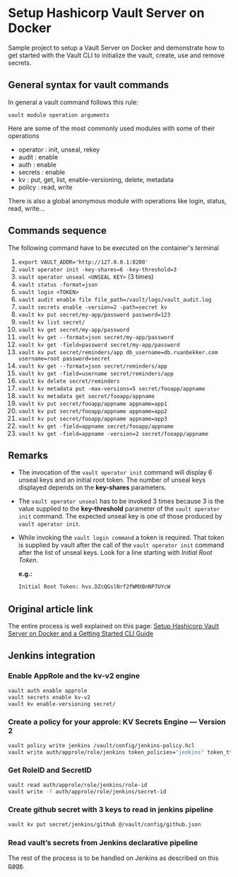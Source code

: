 # Setup Hashicorp Vault Server on Docker

Sample project to setup a Vault Server on Docker and demonstrate how to get started with the Vault CLI to initialize the vault, create, use and remove secrets.

## General syntax for vault commands

In general a vault command follows this rule:
```
vault module operation arguments
```

Here are some of the most commonly used modules with some of their operations

* operator : init, unseal, rekey
* audit : enable
* auth : enable
* secrets : enable
* kv : put, get, list, enable-versioning, delete, metadata
* policy : read, write

There is also a global anonymous module with operations like login, status, read, write...

## Commands sequence

The following command have to be executed on the container's terminal

1. `export VAULT_ADDR='http://127.0.0.1:8200'`
2. `vault operator init -key-shares=6 -key-threshold=3`
3. `vault operator unseal <UNSEAL KEY>` (3 times)
4. `vault status -format=json`
5. `vault login <TOKEN>`
6. `vault audit enable file file_path=/vault/logs/vault_audit.log`
7. `vault secrets enable -version=2 -path=secret kv`
8. `vault kv put secret/my-app/password password=123`
9. `vault kv list secret/`
10. `vault kv get secret/my-app/password`
11. `vault kv get --format=json secret/my-app/password`
12. `vault kv get -field=password secret/my-app/password`
13. `vault kv put secret/reminders/app db_username=db.ruanbekker.com username=root password=secret`
14. `vault kv get --format=json secret/reminders/app`
15. `vault kv get -field=username secret/reminders/app`
16. `vault kv delete secret/reminders`
17. `vault kv metadata put -max-versions=5 secret/fooapp/appname`
18. `vault kv metadata get secret/fooapp/appname`
19. `vault kv put secret/fooapp/appname appname=app1`
20. `vault kv put secret/fooapp/appname appname=app2`
21. `vault kv put secret/fooapp/appname appname=app3`
22. `vault kv get -field=appname secret/fooapp/appname`
23. `vault kv get -field=appname -version=2 secret/fooapp/appname`

## Remarks

* The invocation of the `vault operator init` command will display 6 unseal keys and an initial root token. The number of unseal keys displayed depends on the **key-shares** parameters.

* The `vault operator unseal` has to be invoked 3 times because 3 is the value supplied to the **key-threshold** parameter of the `vault operator init` command. The expected unseal key is one of those produced by `vault operator init`.

* While invoking the `vault login command` a token is required. That token is supplied by vault after the call of the `vault operator init` command after the list of unseal keys. Look for a line starting with _Initial Root Token_.

  **e.g.:** 
  ```sh
  Initial Root Token: hvs.DZcQGslNrf2fWMXBnNP7UYcW
  ```

## Original article link

The entire process is well explained on this page: 
[Setup Hashicorp Vault Server on Docker and a Getting Started CLI Guide](https://blog.ruanbekker.com/blog/2019/05/06/setup-hashicorp-vault-server-on-docker-and-cli-guide/)

## Jenkins integration

### Enable AppRole and the kv-v2 engine

```sh
vault auth enable approle
vault secrets enable kv-v2
vault kv enable-versioning secret/
```

### Create a policy for your approle: KV Secrets Engine — Version 2

```sh
vault policy write jenkins /vault/config/jenkins-policy.hcl
vault write auth/approle/role/jenkins token_policies="jenkins" token_ttl=1h token_max_ttl=4h
```

### Get RoleID and SecretID

```sh
vault read auth/approle/role/jenkins/role-id
vault write -f auth/approle/role/jenkins/secret-id
```

### Create github secret with 3 keys to read in jenkins pipeline

```sh
vault kv put secret/jenkins/github @/vault/config/github.json
```

### Read vault’s secrets from Jenkins declarative pipeline

The rest of the process is to be handled on Jenkins as described on this [page](https://codeburst.io/read-vaults-secrets-from-jenkin-s-declarative-pipeline-50a690659d6).
